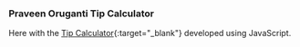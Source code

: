 ### Praveen Oruganti Tip Calculator

Here with the [Tip Calculator](https://praveenorugantitech.github.io/praveenorugantitech-javascript/0_Projects/praveenorugantitech-tip-calculator){:target="_blank"} developed using JavaScript.



